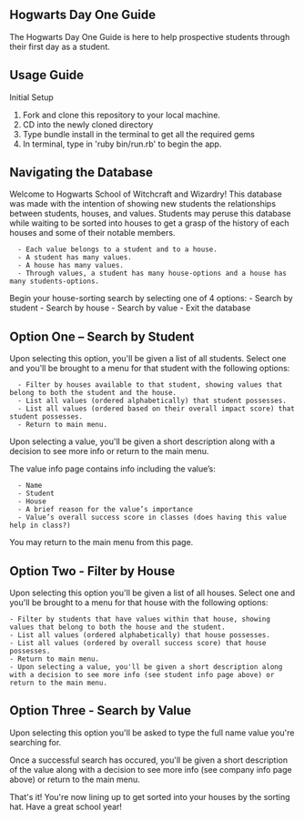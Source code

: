 ## Hogwarts Day One Guide

The Hogwarts Day One Guide is here to help prospective students through their first day as a student. 


## Usage Guide 

Initial Setup
1. Fork and clone this repository to your local machine.
2. CD into the newly cloned directory
3. Type bundle install in the terminal to get all the required gems
4. In terminal, type in 'ruby bin/run.rb' to begin the app.

## Navigating the Database

Welcome to Hogwarts School of Witchcraft and Wizardry! This database was made with the intention of showing new students the relationships between students, houses, and values. Students may peruse this database while waiting to be sorted into houses to get a grasp of the history of each houses and some of their notable members. 

      - Each value belongs to a student and to a house.
      - A student has many values.
      - A house has many values.
      - Through values, a student has many house-options and a house has many students-options.
Begin your house-sorting search by selecting one of 4 options: 
      - Search by student
      - Search by house
      - Search by value
      - Exit the database

## Option One – Search by Student

Upon selecting this option, you'll be given a list of all students. Select one and you'll be brought to a menu for that student with the following options:

      - Filter by houses available to that student, showing values that belong to both the student and the house.
      - List all values (ordered alphabetically) that student possesses.
      - List all values (ordered based on their overall impact score) that student possesses.
      - Return to main menu.

Upon selecting a value, you'll be given a short description along with a decision to see more info or return to the main menu.

The value info page contains info including the value’s:

      - Name
      - Student
      - House
      - A brief reason for the value’s importance
      - Value’s overall success score in classes (does having this value help in class?)

You may return to the main menu from this page.

## Option Two - Filter by House

Upon selecting this option you'll be given a list of all houses. Select one and you'll be brought to a menu for that house with the following options:

    - Filter by students that have values within that house, showing values that belong to both the house and the student.
    - List all values (ordered alphabetically) that house possesses.
    - List all values (ordered by overall success score) that house possesses. 
    - Return to main menu.
    - Upon selecting a value, you'll be given a short description along with a decision to see more info (see student info page above) or return to the main menu.

## Option Three - Search by Value

Upon selecting this option you'll be asked to type the full name value you're searching for. 

Once a successful search has occured, you'll be given a short description of the value along with a decision to see more info (see company info page above) or return to the main menu.

That's it! You're now lining up to get sorted into your houses by the sorting hat. Have a great school year! 